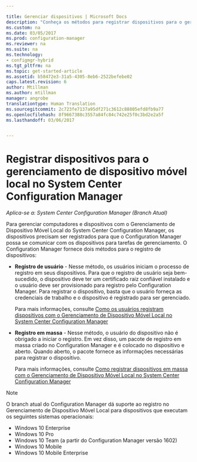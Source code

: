 ```yaml
---

title: Gerenciar dispositivos | Microsoft Docs
description: "Conheça os métodos para registrar dispositivos para o gerenciamento de dispositivo móvel local no System Center Configuration Manager."
ms.custom: na
ms.date: 03/05/2017
ms.prod: configuration-manager
ms.reviewer: na
ms.suite: na
ms.technology:
- configmgr-hybrid
ms.tgt_pltfrm: na
ms.topic: get-started-article
ms.assetid: b58472e3-31a5-4305-8eb6-2522befebe02
caps.latest.revision: 6
author: Mtillman
ms.author: mtillman
manager: angrobe
translationtype: Human Translation
ms.sourcegitcommit: 2c723fe7137a95df271c3612c88805efd8fb9a77
ms.openlocfilehash: 8f9667388c3557a84fc84c742e25f0c3bd2e2a5f
ms.lasthandoff: 03/06/2017


---
```

# <a name="enroll-devices-for-on-premises-mobile-device-management-in-system-center-configuration-manager"></a>Registrar dispositivos para o gerenciamento de dispositivo móvel local no System Center Configuration Manager

*Aplica-se a: System Center Configuration Manager (Branch Atual)*

Para gerenciar computadores e dispositivos com o Gerenciamento de Dispositivo Móvel Local do System Center Configuration Manager, os dispositivos precisam ser registrados para que o Configuration Manager possa se comunicar com os dispositivos para tarefas de gerenciamento. O Configuration Manager fornece dois métodos para o registro de dispositivos:  

-   **Registro de usuário** - Nesse método, os usuários iniciam o processo de registro em seus dispositivos. Para que o registro de usuário seja bem-sucedido, o dispositivo deve ter um certificado raiz confiável instalado e o usuário deve ser provisionado para registro pelo Configuration Manager.  Para registrar o dispositivo, basta que o usuário forneça as credenciais de trabalho e o dispositivo é registrado para ser gerenciado.  

     Para mais informações, consulte [Como os usuários registram dispositivos com o Gerenciamento de Dispositivo Móvel Local no System Center Configuration Manager](../../mdm/deploy-use/user-enroll-devices-on-premises-mdm.md)  

-   **Registro em massa** - Nesse método, o usuário do dispositivo não é obrigado a iniciar o registro. Em vez disso, um pacote de registro em massa criado no Configuration Manager e é colocado no dispositivo e aberto. Quando aberto, o pacote fornece as informações necessárias para registrar o dispositivo.  

     Para mais informações, consulte [Como registrar dispositivos em massa com o Gerenciamento de Dispositivo Móvel Local no System Center Configuration Manager](../../mdm/deploy-use/bulk-enroll-devices-on-premises-mdm.md)  

 > [!NOTE]  
>  O branch atual do Configuration Manager dá suporte ao registro no Gerenciamento de Dispositivo Móvel Local para dispositivos que executam os seguintes sistemas operacionais:  
>   
>  -   Windows 10 Enterprise  
> -   Windows 10 Pro  
> -   Windows 10 Team \(a partir do Configuration Manager versão 1602\)  
> -   Windows 10 Mobile  
> -   Windows 10 Mobile Enterprise   

